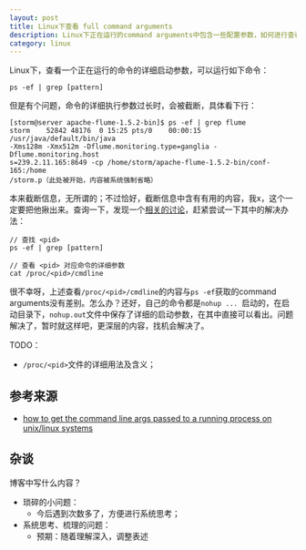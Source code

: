 ```yaml
---
layout: post
title: Linux下查看 full command arguments
description: Linux下正在运行的command arguments中包含一些配置参数，如何进行查看呢？
category: linux
---
```



Linux下，查看一个正在运行的命令的详细启动参数，可以运行如下命令：

	ps -ef | grep [pattern]

但是有个问题，命令的详细执行参数过长时，会被截断，具体看下行：

	[storm@server apache-flume-1.5.2-bin]$ ps -ef | grep flume
	storm    52842 48176  0 15:25 pts/0    00:00:15 /usr/java/default/bin/java
	-Xms128m -Xmx512m -Dflume.monitoring.type=ganglia -Dflume.monitoring.host
	s=239.2.11.165:8649 -cp /home/storm/apache-flume-1.5.2-bin/conf-165:/home
	/storm.p（此处被开始，内容被系统强制省略）

本来截断信息，无所谓的；不过恰好，截断信息中含有有用的内容，我x，这个一定要把他揪出来。查询一下，发现一个[相关的讨论][how to get the command line args passed to a running process on unix/linux systems]，赶紧尝试一下其中的解决办法：

	// 查找 <pid>
	ps -ef | grep [pattern]
	
	// 查看 <pid> 对应命令的详细参数
	cat /proc/<pid>/cmdline
	
很不幸呀，上述查看`/proc/<pid>/cmdline`的内容与`ps -ef`获取的command arguments没有差别。怎么办？还好，自己的命令都是`nohup ... `启动的，在启动目录下，`nohup.out`文件中保存了详细的启动参数，在其中直接可以看出。问题解决了，暂时就这样吧，更深层的内容，找机会解决了。



TODO：

* `/proc/<pid>`文件的详细用法及含义；










## 参考来源


* [how to get the command line args passed to a running process on unix/linux systems][how to get the command line args passed to a running process on unix/linux systems]









## 杂谈


博客中写什么内容？

* 琐碎的小问题：
	* 今后遇到次数多了，方便进行系统思考；
* 系统思考、梳理的问题：
	* 预期：随着理解深入，调整表述









[NingG]:    http://ningg.github.com  "NingG"

[how to get the command line args passed to a running process on unix/linux systems]:					http://stackoverflow.com/questions/821837/how-to-get-the-command-line-args-passed-to-a-running-process-on-unix-linux-syste






